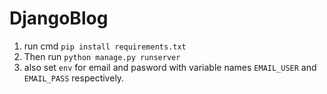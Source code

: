 # DjangoBlog

1. run cmd `pip install requirements.txt`
2. Then run `python manage.py runserver`
3. also set `env` for email and pasword with variable
   names `EMAIL_USER` and `EMAIL_PASS` respectively.

